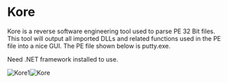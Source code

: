 # Kore

Kore is a reverse software engineering tool used to parse PE 32 Bit files. This tool will output all imported DLLs and related functions used in the PE file into a nice GUI. The PE file shown below is putty.exe.

Need .NET framework installed to use.


![Kore1](https://github.com/rykergogo/Kore/assets/87205868/0142826a-81c9-46a2-bcba-f79130bc9c58)![Kore](https://github.com/rykergogo/Kore/assets/87205868/9e98e079-3976-484d-928b-da18fe0366ff)
